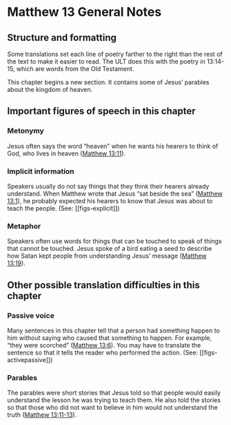 # Matthew 13 General Notes
## Structure and formatting

Some translations set each line of poetry farther to the right than the rest of the text to make it easier to read. The ULT does this with the poetry in 13:14-15, which are words from the Old Testament.

This chapter begins a new section. It contains some of Jesus’ parables about the kingdom of heaven.

## Important figures of speech in this chapter

### Metonymy

Jesus often says the word “heaven” when he wants his hearers to think of God, who lives in heaven ([Matthew 13:11](../../mat/13/11.md)).

### Implicit information

Speakers usually do not say things that they think their hearers already understand. When Matthew wrote that Jesus “sat beside the sea” ([Matthew 13:1](../../mat/13/01.md)), he probably expected his hearers to know that Jesus was about to teach the people. (See: [[figs-explicit]])

### Metaphor

Speakers often use words for things that can be touched to speak of things that cannot be touched. Jesus spoke of a bird eating a seed to describe how Satan kept people from understanding Jesus’ message ([Matthew 13:19](../../mat/13/19.md)).

## Other possible translation difficulties in this chapter

### Passive voice

Many sentences in this chapter tell that a person had something happen to him without saying who caused that something to happen. For example, “they were scorched” ([Matthew 13:6](../../mat/13/06.md)). You may have to translate the sentence so that it tells the reader who performed the action. (See: [[figs-activepassive]])

### Parables

The parables were short stories that Jesus told so that people would easily understand the lesson he was trying to teach them. He also told the stories so that those who did not want to believe in him would not understand the truth ([Matthew 13:11-13](./11.md)).
